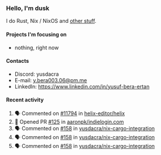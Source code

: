 ### Hello, I'm dusk

I do Rust, Nix / NixOS and [other stuff](https://gaze.systems/).

#### Projects I'm focusing on

- nothing, right now

#### Contacts

- Discord: yusdacra
- E-mail: y.bera003.06@pm.me
- LinkedIn: https://www.linkedin.com/in/yusuf-bera-ertan

#### Recent activity

<!--START_SECTION:activity-->
1. 🗣 Commented on [#11794](https://github.com/helix-editor/helix/issues/11794#issuecomment-2392379086) in [helix-editor/helix](https://github.com/helix-editor/helix)
2. 💪 Opened PR [#125](https://github.com/aaronpk/indielogin.com/pull/125) in [aaronpk/indielogin.com](https://github.com/aaronpk/indielogin.com)
3. 🗣 Commented on [#158](https://github.com/yusdacra/nix-cargo-integration/issues/158#issuecomment-2315989242) in [yusdacra/nix-cargo-integration](https://github.com/yusdacra/nix-cargo-integration)
4. 🗣 Commented on [#158](https://github.com/yusdacra/nix-cargo-integration/issues/158#issuecomment-2308628404) in [yusdacra/nix-cargo-integration](https://github.com/yusdacra/nix-cargo-integration)
5. 🗣 Commented on [#158](https://github.com/yusdacra/nix-cargo-integration/issues/158#issuecomment-2308543408) in [yusdacra/nix-cargo-integration](https://github.com/yusdacra/nix-cargo-integration)
<!--END_SECTION:activity-->
